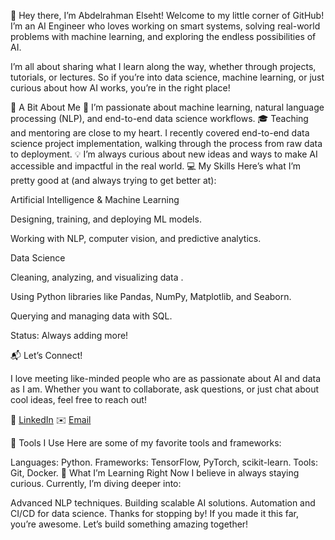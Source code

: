 👋 Hey there, I’m Abdelrahman Elseht!
Welcome to my little corner of GitHub! I’m an AI Engineer who loves working on smart systems, solving real-world problems with machine learning, and exploring the endless possibilities of AI.

I’m all about sharing what I learn along the way, whether through projects, tutorials, or lectures. So if you’re into data science, machine learning, or just curious about how AI works, you’re in the right place!

🌟 A Bit About Me
🧠 I’m passionate about machine learning, natural language processing (NLP), and end-to-end data science workflows.
🎓 Teaching and mentoring are close to my heart. I recently covered end-to-end data science project implementation, walking through the process from raw data to deployment.
💡 I’m always curious about new ideas and ways to make AI accessible and impactful in the real world.
💻 My Skills
Here’s what I’m pretty good at (and always trying to get better at):

Artificial Intelligence & Machine Learning

Designing, training, and deploying ML models.

Working with NLP, computer vision, and predictive analytics.

Data Science

Cleaning, analyzing, and visualizing data .

Using Python libraries like Pandas, NumPy, Matplotlib, and Seaborn.

Querying and managing data with SQL.

Status: Always adding more!

📬 Let’s Connect!

I love meeting like-minded people who are as passionate about AI and data as I am. Whether you want to collaborate, ask questions, or just chat about cool ideas, feel free to reach out!

💼 [LinkedIn](https://www.linkedin.com/in/abdelrahman-e-2bbb882a2/)
✉️ [Email](elsehtabdelrahman@gmail.com)

🔧 Tools I Use
Here are some of my favorite tools and frameworks:

Languages: Python.
Frameworks: TensorFlow, PyTorch, scikit-learn.
Tools: Git, Docker.
🌱 What I’m Learning Right Now
I believe in always staying curious. Currently, I’m diving deeper into:

Advanced NLP techniques.
Building scalable AI solutions.
Automation and CI/CD for data science.
Thanks for stopping by! If you made it this far, you’re awesome. Let’s build something amazing together!

